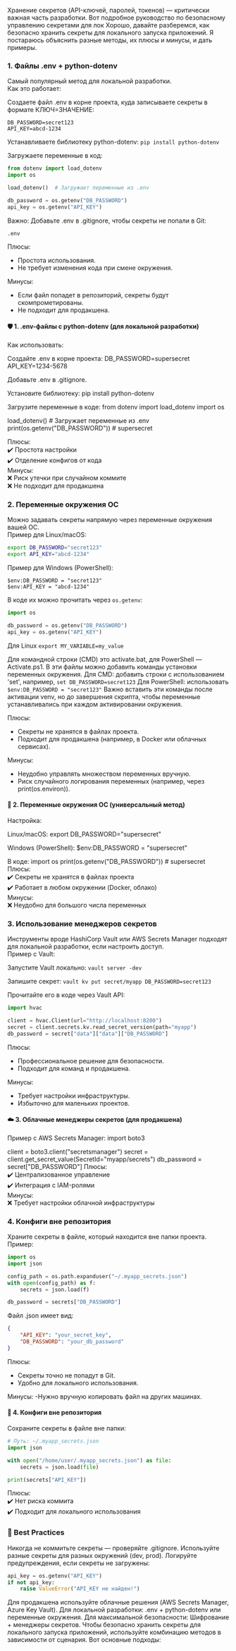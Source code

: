 Хранение секретов (API-ключей, паролей, токенов) — критически важная часть разработки. Вот подробное руководство по безопасному управлению секретами для лок
Хорошо, давайте разберемся, как безопасно хранить секреты для локального запуска приложений. Я постараюсь объяснить разные методы, их плюсы и минусы, и дать примеры.

### 1. Файлы .env + python-dotenv
Самый популярный метод для локальной разработки.  
Как это работает:

Создаете файл .env в корне проекта, куда записываете секреты в формате 
КЛЮЧ=ЗНАЧЕНИЕ:

```
DB_PASSWORD=secret123
API_KEY=abcd-1234
```

Устанавливаете библиотеку python-dotenv:
`pip install python-dotenv`

Загружаете переменные в код:
```python
from dotenv import load_dotenv
import os

load_dotenv()  # Загружает переменные из .env

db_password = os.getenv("DB_PASSWORD")
api_key = os.getenv("API_KEY")
```

Важно: Добавьте .env в .gitignore, чтобы секреты не попали 
в Git:
```.gitignore
.env
```

Плюсы:
- Простота использования.
- Не требует изменения кода при смене окружения.

Минусы:
- Если файл попадет в репозиторий, секреты будут скомпрометированы.
- Не подходит для продакшена.

#### 🛡️ 1. .env-файлы с python-dotenv (для локальной разработки)

Как использовать:

Создайте .env в корне проекта:
DB_PASSWORD=supersecret
API_KEY=1234-5678

Добавьте .env в .gitignore.

Установите библиотеку:
pip install python-dotenv

Загрузите переменные в коде:
from dotenv import load_dotenv
import os

load_dotenv()  # Загружает переменные из .env
print(os.getenv("DB_PASSWORD"))  # supersecret


Плюсы:  
✔️ Простота настройки  
✔️ Отделение конфигов от кода  
Минусы:  
❌ Риск утечки при случайном коммите  
❌ Не подходит для продакшена  

### 2. Переменные окружения ОС
Можно задавать секреты напрямую через переменные окружения вашей ОС.  
Пример для Linux/macOS:
```bash
export DB_PASSWORD="secret123"
export API_KEY="abcd-1234"
```
Пример для Windows (PowerShell):
```shell
$env:DB_PASSWORD = "secret123"
$env:API_KEY = "abcd-1234"
```

В коде их можно прочитать через `os.getenv`:
```python
import os

db_password = os.getenv("DB_PASSWORD")
api_key = os.getenv("API_KEY")
```

Для Linux
`export MY_VARIABLE=my_value`

Для командной строки (CMD) это activate.bat, 
для PowerShell — Activate.ps1. 
В эти файлы можно добавить команды установки переменных окружения.
Для CMD: 
добавить строки с использованием 'set', например, 
`set DB_PASSWORD=secret123` 
Для PowerShell: использовать 
`$env:DB_PASSWORD = "secret123"`
Важно вставить эти команды после активации venv, но до завершения скрипта, чтобы 
переменные устанавливались при каждом активировании окружения.

Плюсы:
- Секреты не хранятся в файлах проекта.
- Подходит для продакшена (например, в Docker или облачных сервисах).

Минусы:
- Неудобно управлять множеством переменных вручную.
- Риск случайного логирования переменных (например, через print(os.environ)).

#### 🔐 2. Переменные окружения ОС (универсальный метод)

Настройка:  

Linux/macOS:
export DB_PASSWORD="supersecret"

Windows (PowerShell):
$env:DB_PASSWORD = "supersecret"


В коде:
import os
print(os.getenv("DB_PASSWORD"))  # supersecret
Плюсы:  
✔️ Секреты не хранятся в файлах проекта  
✔️ Работает в любом окружении (Docker, облако)  
Минусы:  
❌ Неудобно для большого числа переменных  

### 3. Использование менеджеров секретов

Инструменты вроде HashiCorp Vault или AWS Secrets Manager подходят для локальной разработки, если настроить доступ.  
Пример с Vault:

Запустите Vault локально:
`vault server -dev`

Запишите секрет:
`vault kv put secret/myapp DB_PASSWORD=secret123`

Прочитайте его в коде через Vault API:
```python
import hvac

client = hvac.Client(url="http://localhost:8200")
secret = client.secrets.kv.read_secret_version(path="myapp")
db_password = secret["data"]["data"]["DB_PASSWORD"]
```

Плюсы:
- Профессиональное решение для безопасности.
- Подходит для команд и продакшена.

Минусы:
- Требует настройки инфраструктуры.
- Избыточно для маленьких проектов.

#### ☁️ 3. Облачные менеджеры секретов (для продакшена)

Пример с AWS Secrets Manager:
import boto3

client = boto3.client("secretsmanager")
secret = client.get_secret_value(SecretId="myapp/secrets")
db_password = secret["DB_PASSWORD"]
Плюсы:  
✔️ Централизованное управление  
✔️ Интеграция с IAM-ролями  
Минусы:  
❌ Требует настройки облачной инфраструктуры

### 4. Конфиги вне репозитория
Храните секреты в файле, который находится вне папки проекта.  
Пример:
```python
import os
import json

config_path = os.path.expanduser("~/.myapp_secrets.json")
with open(config_path) as f:
    secrets = json.load(f)

db_password = secrets["DB_PASSWORD"]
```

Файл .json имеет вид:
```json
{
    "API_KEY": "your_secret_key",
    "DB_PASSWORD": "your_db_password"
}
```

Плюсы:
- Секреты точно не попадут в Git.
- Удобно для локального использования.

Минусы:
-Нужно вручную копировать файл на других машинах.

#### 📂 4. Конфиги вне репозитория

Сохраните секреты в файле вне папки:
```python
# Путь: ~/.myapp_secrets.json
import json

with open("/home/user/.myapp_secrets.json") as file:
    secrets = json.load(file)

print(secrets["API_KEY"])
```

Плюсы:  
✔️ Нет риска коммита  
✔️ Подходит для локального использования  

### 🚨 Best Practices

Никогда не коммитьте секреты — проверяйте .gitignore.
Используйте разные секреты для разных окружений (dev, prod).
Логируйте предупреждения, если секреты не загружены:

```python
api_key = os.getenv("API_KEY")
if not api_key:
    raise ValueError("API_KEY не найден!")
```

Для продакшена используйте облачные решения (AWS Secrets Manager, Azure Key Vault).
Для локальной разработки: .env + python-dotenv или переменные окружения.
Для максимальной безопасности: Шифрование + менеджеры секретов.
Чтобы безопасно хранить секреты для локального запуска приложений, используйте комбинацию методов в зависимости от сценария. Вот основные подходы:
